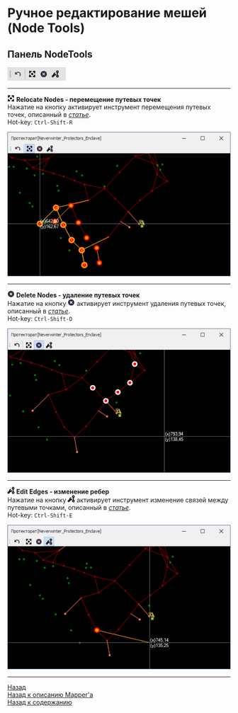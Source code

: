 # **Ручное редактирование мешей (Node Tools)**

## **Панель NodeTools**
![Панель MappingTools](img/MapperExt-Panel-NodesTools.png)

---

<!-- Кнопки на панели выполняю следующие функции (слева на право):

**<a name="ref-Undo">Undo</a> - отмена последнего действия**  
Нажатие на кнопку отменяет результаты последнего действия в Mapper'е, не ограничиваясь изменениями, произведенными нижеописанными инструментами. 

---
-->

![RelocateNodes](img/icons/miniNodeMove.png) **<a name="ref-RelocateNodes">Relocate Nodes</a> - перемещение путевых точек**  
Нажатие на кнопку активирует инструмент перемещения путевых точек, описанный в [*статье*](Mapper-NodeTools-RelocateNodes-RU.md).  
Hot-key: ``Ctrl-Shift-R``  
<p align="center"><img src="img/RelocateNodes/GroupMoving.png"></p>

---

![DeleteNodes](img/icons/miniCancel.png) **<a name="ref-DeleteNodes">Delete Nodes</a> - удаление путевых точек**  
Нажатие на кнопку ![DeleteNodes](img/icons/miniCancel.png) активирует инструмент удаления путевых точек, описанный в [*статье*](Mapper-NodeTools-DeleteNodes-RU.md).  
Hot-key: ``Ctrl-Shift-D``

<!-- ![GroupMoving](img/DeleteNodes/SelectNodes.png) -->
<p align="center"><img src="img/DeleteNodes/SelectNodes.png"></p>

---

![EditEdges](img/icons/miniEditEdge.png) **<a name="ref-EditEdges">Edit Edges</a> - изменение ребер**  
Нажатие на кнопку ![EditEdges](img/icons/miniEditEdge.png) активирует инструмент изменение связей между путевыми точками, описанный в [*статье*](Mapper-NodeTools-EditEdges-RU.md).  
Hot-key: ``Ctrl-Shift-E``

<!-- ![GroupMoving](img/EditEdges/EditEdges.png) -->
<p align="center"><img src="img/EditEdges/EditEdges.png"></p>


---

<a href="javascript:history.back()">Назад</a>  
[Назад к описанию Mapper'a](Mapper-RU.md)  
[Назад к содержанию](../../../index.md)